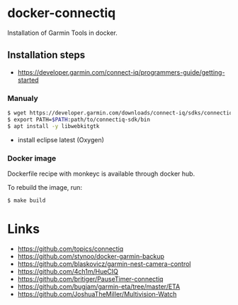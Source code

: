 # docker-connectiq

Installation of Garmin Tools in docker.

## Installation steps

* https://developer.garmin.com/connect-iq/programmers-guide/getting-started


### Manualy

```bash
$ wget https://developer.garmin.com/downloads/connect-iq/sdks/connectiq-sdk-lin-2.4.4.zip
$ export PATH=$PATH:path/to/connectiq-sdk/bin
$ apt install -y libwebkitgtk
```

- install eclipse latest (Oxygen)

### Docker image

Dockerfile recipe with monkeyc is available through docker hub.

To rebuild the image, run:

```bash
$ make build
```

# Links

* https://github.com/topics/connectiq
* https://github.com/stynoo/docker-garmin-backup
* https://github.com/blaskovicz/garmin-nest-camera-control
* https://github.com/4ch1m/HueCIQ
* https://github.com/britiger/PauseTimer-connectiq
* https://github.com/bugjam/garmin-eta/tree/master/ETA
* https://github.com/JoshuaTheMiller/Multivision-Watch
